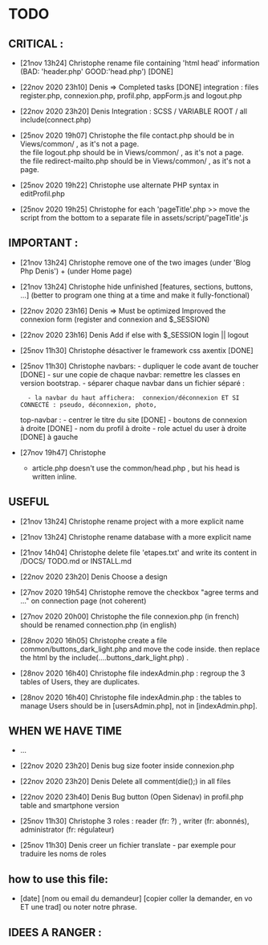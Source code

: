 # TODO
## CRITICAL :
- [21nov 13h24] Christophe
    rename file containing 'html head' information (BAD: 'header.php' GOOD:'head.php')    [DONE]

- [22nov 2020 23h10] Denis => Completed tasks                                             [DONE]
    integration : files register.php, connexion.php, profil.php, appForm.js and logout.php

- [22nov 2020 23h20] Denis
    Integration : SCSS / VARIABLE ROOT / all include(connect.php)

- [25nov 2020 19h07] Christophe
    the file contact.php should be in Views/common/ , as it's not a page.   
    the file logout.php should be in Views/common/ , as it's not a page.   
    the file redirect-mailto.php should be in Views/common/ , as it's not a page.   

- [25nov 2020 19h22] Christophe
    use alternate PHP syntax in editProfil.php

- [25nov 2020 19h25] Christophe
    for each  'pageTitle'.php   >> move the script from the bottom to a separate file in assets/script/'pageTitle'.js

## IMPORTANT :
    
- [21nov 13h24] Christophe
    remove one of the two images (under 'Blog Php Denis') + (under Home page)

- [21nov 13h24] Christophe
    hide unfinished [features, sections, buttons, ...] (better to program one thing at a time and make it fully-fonctional)

- [22nov 2020 23h16] Denis => Must be optimized
    Improved the connexion form (register and connexion and $_SESSION)

- [22nov 2020 23h16] Denis 
    Add if else with $_SESSION  login || logout

- [25nov 11h30] Christophe
    désactiver le framework css axentix                     [DONE]

- [25nov 11h30] Christophe
    navbars:
        - dupliquer le code avant de toucher                [DONE]
        - sur une copie de chaque navbar: remettre les classes en version bootstrap.
        - séparer chaque navbar dans un fichier séparé :

        - la navbar du haut affichera:  connexion/déconnexion ET SI CONNECTÉ : pseudo, déconnexion, photo, 

    top-navbar : 
        - centrer le titre du site    [DONE]
        - boutons de connexion à droite [DONE]
        - nom du profil à droite
        - role actuel du user à droite   [DONE] à gauche

- [27nov 19h47] Christophe
    - article.php doesn't use the common/head.php , but his head is written inline. 

## USEFUL
- [21nov 13h24] Christophe
    rename project with a more explicit name
- [21nov 13h24] Christophe
    rename database with a more explicit name
- [21nov 14h04] Christophe
    delete file 'etapes.txt' and write its content in /DOCS/ TODO.md or INSTALL.md

- [22nov 2020 23h20] Denis
    Choose a design

- [27nov 2020 19h54] Christophe
    remove the checkbox "agree terms and ..." on connection page  (not coherent)

- [27nov 2020 20h00] Christophe
    the file connexion.php (in french) should be renamed connection.php (in english)

- [28nov 2020 16h05] Christophe
    create a file common/buttons_dark_light.php and move the code inside.
    then replace the html by the include(....buttons_dark_light.php) . 

- [28nov 2020 16h40] Christophe
    file indexAdmin.php :  regroup the 3 tables of Users, they are duplicates.

- [28nov 2020 16h40] Christophe
    file indexAdmin.php :  the tables to manage Users should be in [usersAdmin.php], not in [indexAdmin.php].

## WHEN WE HAVE TIME
- ...

- [22nov 2020 23h20] Denis
    bug size footer inside connexion.php
- [22nov 2020 23h20] Denis
    Delete all comment(die();) in all files
- [22nov 2020 23h40] Denis
    Bug button (Open Sidenav) in profil.php table and smartphone version 

- [25nov 11h30] Christophe
    3 roles : reader (fr: ?) , writer (fr: abonnés), administrator (fr: régulateur)

- [25nov 11h30] Denis
    creer un fichier translate
        - par exemple pour traduire les noms de roles


## how to use this file:
- [date] [nom ou email du demandeur] 
    [copier coller la demander, en vo ET une trad] ou noter notre phrase.


## IDEES A RANGER :

